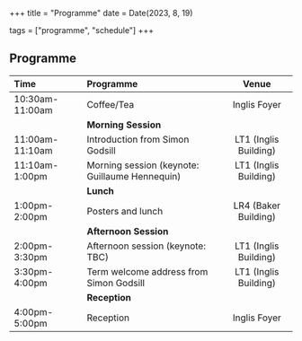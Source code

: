 +++
title = "Programme"
date = Date(2023, 8, 19)

tags = ["programme", "schedule"]
+++


## Programme

| Time               | Programme                                         | Venue                  |
|:------             | :---------                                        | :-----:                |
| 10:30am-11:00am    | Coffee/Tea                                        | Inglis Foyer           | 
|                    | **Morning Session**                               |                        |
| 11:00am-11:10am    | Introduction from Simon Godsill                   | LT1 (Inglis Building)  |
| 11:10am-1:00pm     | Morning session (keynote: Guillaume Hennequin)    | LT1 (Inglis Building)  |
|                    | **Lunch**                                         |                        |
| 1:00pm-2:00pm      | Posters and lunch                                 | LR4 (Baker Building)   |
|                    | **Afternoon Session**                             |                        |
| 2:00pm-3:30pm      | Afternoon session (keynote: TBC)                  | LT1 (Inglis Building)  |
| 3:30pm-4:00pm      | Term welcome address from Simon Godsill           | LT1 (Inglis Building)  |
|                    | **Reception**                                     |                        |
| 4:00pm-5:00pm      | Reception                                         | Inglis Foyer           |

